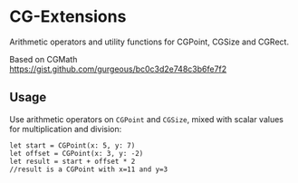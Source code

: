 # CG-Extensions

Arithmetic operators and utility functions for CGPoint, CGSize and CGRect.

Based on CGMath https://gist.github.com/gurgeous/bc0c3d2e748c3b6fe7f2

## Usage

Use arithmetic operators on `CGPoint` and `CGSize`, mixed with scalar values for multiplication and division:

```
let start = CGPoint(x: 5, y: 7)
let offset = CGPoint(x: 3, y: -2)
let result = start + offset * 2
//result is a CGPoint with x=11 and y=3 
```
